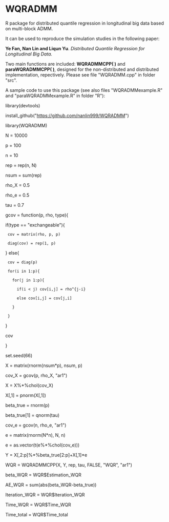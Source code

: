 # WQRADMM
R package for distributed quantile regression in longitudinal big data based on multi-block ADMM.

It can be used to reproduce the simulation studies in the following paper:

**Ye Fan, Nan Lin and Liqun Yu**. *Distributed Quantile Regression for Longitudinal Big Data.*

Two main functions are included: **WQRADMMCPP( )** and **paraWQRADMMCPP( )**, designed for the non-distributed and distributed implementation, repectively. Please see file "WQRADMM.cpp" in folder "src". 

A sample code to use this package (see also files "WQRADMMexample.R" and "paraWQRADMMexample.R" in folder "R"):

library(devtools)

install_github("https://github.com/nanlin999/WQRADMM")

library(WQRADMM)

N = 10000

p = 100

n = 10

rep = rep(n, N)

nsum = sum(rep)

rho_X = 0.5

rho_e = 0.5

tau = 0.7

gcov = function(p, rho, type){

   if(type == "exchangeable"){
   
     cov = matrix(rho, p, p)
     
     diag(cov) = rep(1, p)
     
   }
   else{
   
     cov = diag(p)
     
     for(i in 1:p){
     
       for(j in 1:p){
       
         if(i < j) cov[i,j] = rho^{j-i}
         
         else cov[i,j] = cov[j,i]
         
       }
       
     }
     
   }
   
   cov
   
}

set.seed(66)

X = matrix(rnorm(nsum*p), nsum, p)

cov_X = gcov(p, rho_X, "ar1")

X = X%*%chol(cov_X)

X[,1] = pnorm(X[,1])

beta_true = rnorm(p)

beta_true[1] = qnorm(tau)

cov_e = gcov(n, rho_e, "ar1")

e = matrix(rnorm(N*n), N, n)

e = as.vector(t(e%*%chol(cov_e)))

Y = X[,2:p]%*%beta_true[2:p]+X[,1]*e

WQR = WQRADMMCPP(X, Y, rep, tau, FALSE, "WQR", "ar1")

beta_WQR = WQR$Estimation_WQR

AE_WQR = sum(abs(beta_WQR-beta_true))

Iteration_WQR = WQR$Iteration_WQR

Time_WQR = WQR$Time_WQR

Time_total = WQR$Time_total
